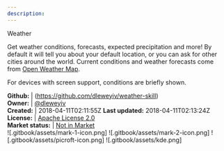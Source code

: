```yaml
---
description: 
---
```

Weather

Get weather conditions, forecasts, expected precipitation and more!  By default it will tell
you about your default location, or you can ask for other cities around the world.  Current
conditions and weather forecasts come from [Open Weather Map](https://openweathermap.org).

For devices with screen support, conditions are briefly shown.

**Github:** | (https://github.com/dleweyiv/weather-skill)  
**Owner:** | [@dleweyiv](https://github.com/dleweyiv)  
**Created:** | 2018-04-11T02:11:55Z  **Last updated:** 2018-04-11T02:13:24Z  
**License:** | [Apache License 2.0](https://api.github.com/licenses/apache-2.0)  
**Market status:** | [Not in Market](https://market.mycroft.ai/skill/)  
 ![.gitbook/assets/mark-1-icon.png]  ![.gitbook/assets/mark-2-icon.png]  ![.gitbook/assets/picroft-icon.png]  ![.gitbook/assets/kde.png]  
